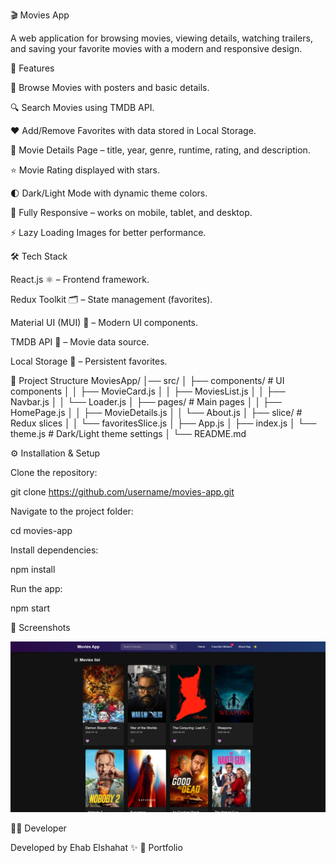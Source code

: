 🎬 Movies App

A web application for browsing movies, viewing details, watching trailers, and saving your favorite movies with a modern and responsive design.

🚀 Features

📌 Browse Movies with posters and basic details.

🔍 Search Movies using TMDB API.

❤️ Add/Remove Favorites with data stored in Local Storage.

🎥 Movie Details Page – title, year, genre, runtime, rating, and description.

⭐ Movie Rating displayed with stars.

🌓 Dark/Light Mode with dynamic theme colors.

📱 Fully Responsive – works on mobile, tablet, and desktop.

⚡ Lazy Loading Images for better performance.

🛠️ Tech Stack

React.js ⚛️ – Frontend framework.

Redux Toolkit 🗂 – State management (favorites).

Material UI (MUI) 🎨 – Modern UI components.

TMDB API 🎥 – Movie data source.

Local Storage 💾 – Persistent favorites.

📂 Project Structure
MoviesApp/
│── src/
│   ├── components/        # UI components
│   │   ├── MovieCard.js
│   │   ├── MoviesList.js
│   │   ├── Navbar.js
│   │   └── Loader.js
│   ├── pages/             # Main pages
│   │   ├── HomePage.js
│   │   ├── MovieDetails.js
│   │   └── About.js
│   ├── slice/             # Redux slices
│   │   └── favoritesSlice.js
│   ├── App.js
│   ├── index.js
│   └── theme.js           # Dark/Light theme settings
│
└── README.md

⚙️ Installation & Setup

Clone the repository:

git clone https://github.com/username/movies-app.git


Navigate to the project folder:

cd movies-app


Install dependencies:

npm install


Run the app:

npm start

📸 Screenshots

![Home Page](public/MoviesApp.png)



👨‍💻 Developer

Developed by Ehab Elshahat ✨
🔗 Portfolio